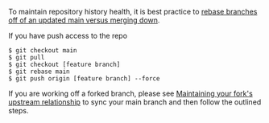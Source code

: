 To maintain repository history health, it is best practice to [rebase branches off of an updated main versus merging down](https://www.atlassian.com/git/tutorials/merging-vs-rebasing).

If you have push access to the repo

```
$ git checkout main
$ git pull
$ git checkout [feature branch]
$ git rebase main
$ git push origin [feature branch] --force
```

If you are working off a forked branch, please see [Maintaining your fork's upstream relationship](https://auro.alaskaair.com/contributing/upstream) to sync your main branch and then follow the outlined steps.
